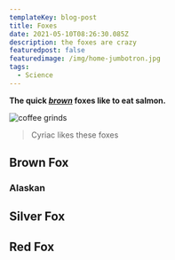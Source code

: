 ```yaml
---
templateKey: blog-post
title: Foxes
date: 2021-05-10T08:26:30.085Z
description: the foxes are crazy
featuredpost: false
featuredimage: /img/home-jumbotron.jpg
tags:
  - Science
---
```

**The quick *[brown](www.earli.com)* foxes like to eat salmon.**

![coffee grinds](/img/home-jumbotron.jpg "Coffee Roaster")

> Cyriac likes these foxes

## Brown Fox

### Alaskan



## Silver Fox



## Red Fox
